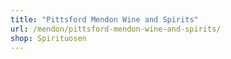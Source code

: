 ```yaml
---
title: "Pittsford Mendon Wine and Spirits"
url: /mendon/pittsford-mendon-wine-and-spirits/
shop: Spirituosen
---
```

